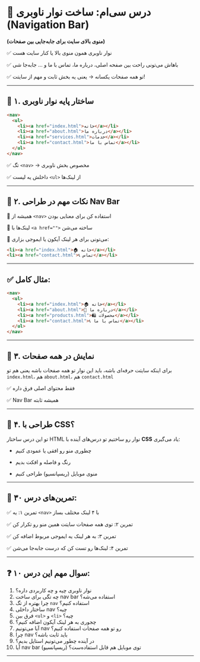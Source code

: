 # 🧭 درس سی‌ام: ساخت نوار ناوبری (Navigation Bar)

**(منوی بالای سایت برای جابه‌جایی بین صفحات)**

✅ نوار ناوبری همون منوی بالا یا کنار سایت هست

✅ باهاش می‌تونی راحت بین صفحه اصلی، درباره ما، تماس با ما و … جابه‌جا شی

✅ تو همه صفحات یکسانه → یعنی یه بخش ثابت و مهم از سایتت!

---

## 📌 ۱. ساختار پایه نوار ناوبری

```html
<nav>
  <ul>
    <li><a href="index.html">خانه</a></li>
    <li><a href="about.html">درباره ما</a></li>
    <li><a href="services.html">خدمات</a></li>
    <li><a href="contact.html">تماس با ما</a></li>
  </ul>
</nav>
```

✅ تگ `<nav>` → مخصوص بخش ناوبری

✅ داخلش یه لیست `<ul>` از لینک‌ها

---

## 📌 ۲. نکات مهم در طراحی Nav Bar

🔸 همیشه از `<nav>` استفاده کن برای معنایی بودن

🔸 لینک‌ها با `<a href="">` ساخته می‌شن

🔸 می‌تونی برای هر لینک آیکون یا ایموجی بزاری:

```html
<li><a href="index.html">🏠 خانه</a></li>
<li><a href="contact.html">📞 تماس</a></li>
```

---

## ✅ مثال کامل:

```html
<nav>
  <ul>
    <li><a href="index.html">🏠 خانه</a></li>
    <li><a href="about.html">👤 درباره ما</a></li>
    <li><a href="products.html">🛍️ محصولات</a></li>
    <li><a href="contact.html">📞 تماس با ما</a></li>
  </ul>
</nav>
```

---

## 📌 ۳. نمایش در همه صفحات

برای اینکه سایتت حرفه‌ای باشه، باید این نوار تو همه صفحات باشه
یعنی هم تو `index.html`، هم `about.html`، هم `contact.html`

✅ فقط محتوای اصلی فرق داره

✅ Nav Bar همیشه ثابته

---

## 📌 ۴. طراحی با CSS؟

تو این درس ساختار HTML نوار رو ساختیم
تو درس‌های آینده با **CSS** یاد می‌گیری:

* چطوری منو رو افقی یا عمودی کنیم

* رنگ و فاصله و افکت بدیم

* منوی موبایل (ریسپانسیو) طراحی کنیم

---

## 🧪 تمرین‌های درس ۳۰:

✅ تمرین ۱: یه `<nav>` با ۴ لینک مختلف بساز

✅ تمرین ۲: توی همه صفحات سایتت همین منو رو تکرار کن

✅ تمرین ۳: به هر لینک یه ایموجی مربوط اضافه کن

✅ تمرین ۴: لینک‌ها رو تست کن که درست جابه‌جا می‌شن

---

## ❓ ۱۰ سوال مهم این درس:

1. نوار ناوبری چیه و چه کاربردی داره؟
2. چه تگی برای ساخت nav bar استفاده می‌شه؟
3. چرا بهتره از تگ `nav` استفاده کنیم؟
4. ساختار داخلی nav چیه؟
5. فرق بین `<ul>` و `<li>` چیه؟
6. چجوری به هر لینک آیکون اضافه کنیم؟
7. آیا می‌تونیم nav رو تو همه صفحات استفاده کنیم؟
8. چرا nav باید ثابت باشه؟
9. در آینده چطور می‌تونیم استایل بدیم؟
10. آیا nav bar توی موبایل هم قابل استفاده‌ست؟ (ریسپانسیو)

---
